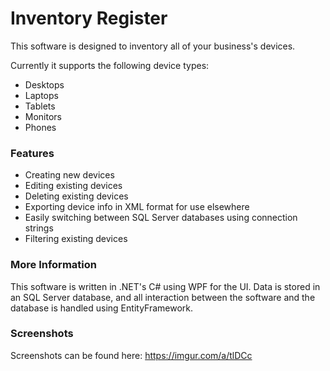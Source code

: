 # Inventory Register #
This software is designed to inventory all of your business's devices.

Currently it supports the following device types:

* Desktops
* Laptops
* Tablets
* Monitors
* Phones

### Features ###

* Creating new devices
* Editing existing devices
* Deleting existing devices
* Exporting device info in XML format for use elsewhere
* Easily switching between SQL Server databases using connection strings
* Filtering existing devices

### More Information ###
This software is written in .NET's C# using WPF for the UI. Data is stored in an SQL Server database, and all interaction between the software and the database is handled using EntityFramework.

### Screenshots ###

Screenshots can be found here: https://imgur.com/a/tlDCc
